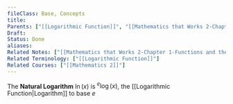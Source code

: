 ```yaml
---
fileClass: Base, Concepts
title: 
Parents: ["[[Logarithmic Function]]", "[[Mathematics that Works 2-Chapter 1-Functions and their Derivatives]]"]
Draft: 
Status: Done
aliases: 
Related Notes: ["[[Mathematics that Works 2-Chapter 1-Functions and their Derivatives]]"]
Related Terminology: ["[[Logarithmic Function]]"]
Related Courses: ["[[Mathematics 2]]"]
---
```

The **Natural Logarithm** $\ln(x)$ is $^e \log(x)$, the [[Logarithmic Function|Logarithm]] to base $e$